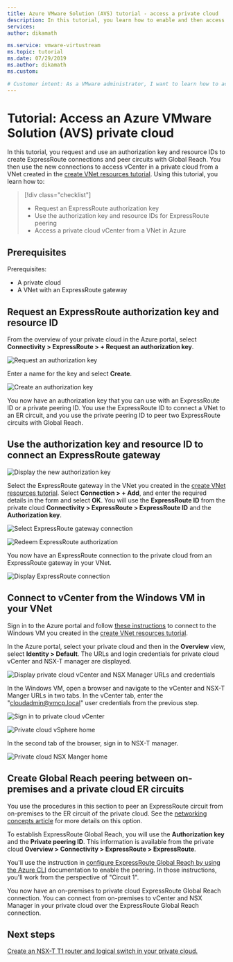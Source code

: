 ```yaml
---
title: Azure VMware Solution (AVS) tutorial - access a private cloud
description: In this tutorial, you learn how to enable and then access vCenter and NSX Manager in a private cloud.
services: 
author: dikamath

ms.service: vmware-virtustream
ms.topic: tutorial
ms.date: 07/29/2019
ms.author: dikamath
ms.custom: 

# Customer intent: As a VMware administrator, I want to learn how to access the vCenter and NSX Manager of a private cloud.
---
```


# Tutorial: Access an Azure VMware Solution (AVS) private cloud

In this tutorial, you request and use an authorization key and resource IDs to create ExpressRoute connections and peer circuits with Global Reach. You then use the new connections to access vCenter in a private cloud from a VNet created in the [create VNet resources tutorial](tutorials-create-vnet-resources.md). Using this tutorial, you learn how to:

> [!div class="checklist"]
> * Request an ExpressRoute authorization key
> * Use the authorization key and resource IDs for ExpressRoute peering
> * Access a private cloud vCenter from a VNet in Azure

## Prerequisites

Prerequisites:
- A private cloud 
- A VNet with an ExpressRoute gateway 

## Request an ExpressRoute authorization key and resource ID

From the overview of your private cloud in the Azure portal, select **Connectivity > ExpressRoute > + Request an authorization key**.

![Request an authorization key](./media/access-private-cloud/ss1-navigate-to-auth-key.png)

Enter a name for the key and select **Create**.

![Create an authorization key](./media/access-private-cloud/ss2-create-auth-key.png)

You now have an authorization key that you can use with an ExpressRoute ID or a private peering ID. You use the ExpressRoute ID to connect a VNet to an ER circuit, and you use the private peering ID to peer two ExpressRoute circuits with Global Reach.

## Use the authorization key and resource ID to connect an ExpressRoute gateway

![Display the new authorization key](./media/access-private-cloud/ss3-display-auth-key.png)

Select the ExpressRoute gateway in the VNet you created in the [create VNet resources tutorial](tutorials-create-vnet-resources.md). Select **Connection > + Add**, and enter the required details in the form and select **OK**. You will use the **ExpressRoute ID** from the private cloud **Connectivity > ExpressRoute > ExpressRoute ID** and the **Authorization key**.

![Select ExpressRoute gateway connection](./media/access-private-cloud/ss11-add-ergw-connections.png)

![Redeem ExpressRoute authorization](./media/access-private-cloud/ss12-redeem-auth-key.png)

You now have an ExpressRoute connection to the private cloud from an ExpressRoute gateway in your VNet.

![Display ExpressRoute connection](./media/access-private-cloud/ss13-display-er-connection.png)

## Connect to vCenter from the Windows VM in your VNet

Sign in to the Azure portal and follow [these instructions][connect-login-azure-vm] to connect to the Windows VM you created in the [create VNet resources tutorial](tutorials-create-vnet-resources.md).

In the Azure portal, select your private cloud and then in the **Overview** view, select **Identity > Default**. The URLs and login credentials for private cloud vCenter and NSX-T manager are displayed.

![Display private cloud vCenter and NSX Manager URLs and credentials](./media/access-private-cloud/ss4-display-identity.png)

In the Windows VM, open a browser and navigate to the vCenter and NSX-T Manger URLs in two tabs. In the vCenter tab, enter the "cloudadmin@vmcp.local" user credentials from the previous step.

![Sign in to private cloud vCenter](./media/access-private-cloud/ss5-vcenter-login.png)

![Private cloud vSphere home](./media/access-private-cloud/ss6-vsphere-client-home.png)

In the second tab of the browser, sign in to NSX-T manager.

![Private cloud NSX Manger home](./media/access-private-cloud/ss10-nsx-manager-home.png)

## Create Global Reach peering between on-premises and a private cloud ER circuits

You use the procedures in this section to peer an ExpressRoute circuit from on-premises to the ER circuit of the private cloud. See the [networking concepts article](concepts-networking.md) for more details on this option.

To establish ExpressRoute Global Reach, you will use the **Authorization key** and the **Private peering ID**. This information is available from the private cloud **Overview > Connectivity > ExpressRoute > ExpressRoute**.

You'll use the instruction in [configure ExpressRoute Global Reach by using the Azure CLI][enable Global Reach] documentation to enable the peering. In those instructions, you'll work from the perspective of "Circuit 1".

You now have an on-premises to private cloud ExpressRoute Global Reach connection. You can connect from on-premises to vCenter and NSX Manager in your private cloud over the ExpressRoute Global Reach connection.

## Next steps

[Create an NSX-T T1 router and logical switch in your private cloud.](tutorials-create-t1-ls.md)

<!-- LINKS - external-->
[resource provider]: https://docs.microsoft.com/azure/azure-resource-manager/resource-manager-supported-services
[enable Global Reach]: https://docs.microsoft.com/azure/expressroute/expressroute-howto-set-global-reach-cli#enable-connectivity-between-expressroute-circuits-in-different-azure-subscriptions
[connect-login-azure-vm]: https://docs.microsoft.com/azure/virtual-machines/windows/connect-logon

<!-- LINKS - internal -->
